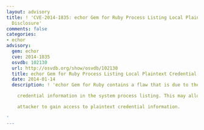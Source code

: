 ```yaml
---
layout: advisory
title: ! 'CVE-2014-1835: echor Gem for Ruby Process Listing Local Plaintext Credential
  Disclosure'
comments: false
categories:
- echor
advisory:
  gem: echor
  cve: 2014-1835
  osvdb: 102130
  url: http://osvdb.org/show/osvdb/102130
  title: echor Gem for Ruby Process Listing Local Plaintext Credential Disclosure
  date: 2014-01-14
  description: ! 'echor Gem for Ruby contains a flaw that is due to the program exposing

    credential information in the system process listing. This may allow a local

    attacker to gain access to plaintext credential information.

'
---
```

